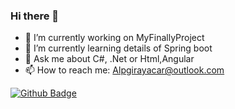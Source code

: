 ### Hi there 👋

<!--
**Alpgirayacar/Alpgirayacar** is a ✨ _special_ ✨ repository because its `README.md` (this file) appears on your GitHub profile.
-->

- 🔭 I’m currently working on MyFinallyProject
- 🌱 I’m currently learning details of Spring boot
- 💬 Ask me about C#, .Net or Html,Angular
- 📫 How to reach me: Alpgirayacar@outlook.com

[![Github Badge](https://img.shields.io/badge/-Github-000?style=quare&labelColor=000&logo=Github&logoColor=white&link=link)]([link](https://github.com/Alpgirayacar)https://github.com/Alpgirayacar) 
